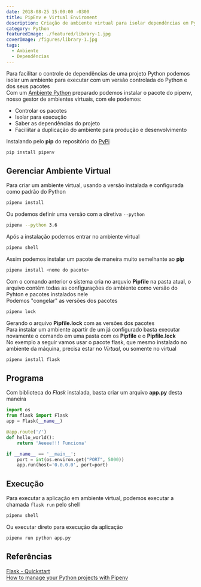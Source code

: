 ```yaml
---
date: 2018-08-25 15:00:00 -0300
title: PipEnv e Virtual Enviroment
description: Criação de ambiente virtual para isolar dependências em Python
category: Python
featuredImage: ./featured/library-1.jpg
coverImage: /figures/library-1.jpg
tags:
  - Ambiente
  - Dependências
---
```


Para facilitar o controle de dependências de uma projeto Python podemos isolar um ambiente para executar com um versão controlada do Python e dos seus pacotes  
Com um [Ambiente Python](../Ambiente_Python) preparado podemos instalar o pacote do pipenv, nosso gestor de ambientes virtuais, com ele podemos:

- Controlar os pacotes
- Isolar para execução
- Saber as dependências do projeto
- Faciliitar a duplicação do ambiente para produção e desenvolvimento

Instalando pelo **pip** do repositório do [PyPi](https://pypi.org/)

```bash
pip install pipenv
```

## Gerenciar Ambiente Virtual

Para criar um ambiente virtual, usando a versão instalada e configurada como padrão do Python

```bash
pipenv install
```

Ou podemos definir uma versão com a diretiva `--python`

```bash
pipenv --python 3.6
```

Após a instalação podemos entrar no ambiente virtual

```bash
pipenv shell
```

Assim podemos instalar um pacote de maneira muito semelhante ao **pip**

```bash
pipenv install <nome do pacote>
```

Com o comando anterior o sistema cria no arquvio **Pipfile** na pasta atual, o arquivo contém todas as configurações do ambiente como versão do Pyhton e pacotes instalados nele  
Podemos "congelar" as versões dos pacotes

```bash
pipenv lock
```

Gerando o arquivo **Pipfile.lock** com as versões dos pacotes  
Para instalar um ambiente apartir de um já configurado basta executar novamente o comando em uma pasta com os **Pipfile** e o **Pipfile.lock**  
No exemplo a seguir vamos usar o pacote flask, que mesmo instalado no ambiente da máquina, precisa estar no _Virtual_, ou somente no virtual

```bash
pipenv install flask
```

## Programa

Com biblioteca do _Flask_ instalada, basta criar um arquivo **app.py** desta maneira

```python
import os
from flask import Flask
app = Flask(__name__)

@app.route('/')
def hello_world():
    return 'Aeeee!!! Funciona'

if __name__ == '__main__':
    port = int(os.environ.get("PORT", 5000))
    app.run(host='0.0.0.0', port=port)
```

## Execução

Para executar a aplicação em ambiente virtual, podemos executar a chamada `flask run` pelo shell

```bash
pipenv shell
```

Ou executar direto para execução da aplicação

```bash
pipenv run python app.py
```

## Referências

[Flask - Quickstart](http://flask.pocoo.org/docs/1.0/quickstart/)  
[How to manage your Python projects with Pipenv](https://robots.thoughtbot.com/how-to-manage-your-python-projects-with-pipenv)
